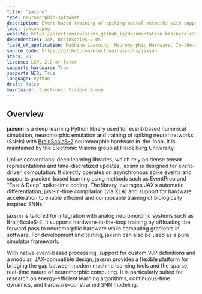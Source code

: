 ```yaml
---
title: "jaxsnn"
type: neuromorphic-software
description: Event-based training of spiking neural networks with support for BrainScaleS-2 hardware-in-the-loop based on JAX.
logo: jaxsnn.png
website: https://electronicvisions.github.io/documentation-brainscales2/latest/
dependencies: JAX, BrainScaleS-2 OS
field_of_application: Machine Learning, Neuromorphic Hardware, In-the-loop Training, Event-based Training
source_code: https://github.com/electronicvisions/jaxsnn
stars: 20
license: LGPL-2.0-or-later
supports_hardware: True
supports_NIR: True
language: Python
draft: false
maintainer: Electronic Visions Group
---
```




## Overview

**jaxsnn** is a deep learning Python library used for event-based numerical simulation, neuromorphic emulation and training of spiking neural networks (SNNs) with [BrainScaleS-2](https://open-neuromorphic.org/neuromorphic-computing/hardware/brainscales-2-universitat-heidelberg/) neuromorphic hardware in-the-loop. It is maintained by the Electronic Visions group at Heidelberg University.

Unlike conventional deep learning libraries, which rely on dense tensor representations and time-discretized updates, jaxsnn is designed for event-driven computation. It directly operates on asynchronous spike events and supports gradient-based learning using methods such as EventProp and “Fast & Deep” spike-time coding. The library leverages JAX’s automatic differentiation, just-in-time compilation (via XLA) and support for hardware acceleration to enable efficient and composable training of biologically inspired SNNs.

jaxsnn is tailored for integration with analog neuromorphic systems such as BrainScaleS-2. It supports hardware-in-the-loop training by offloading the forward pass to neuromorphic hardware while computing gradients in software. For development and testing, jaxsnn can also be used as a pure simulator framework.

With native event-based processing, support for custom VJP definitions and a modular, JAX-compatible design, jaxsnn provides a flexible platform for bridging the gap between modern machine learning tools and the sparse, real-time nature of neuromorphic computing. It is particularly suited for research on energy-efficient learning algorithms, continuous-time dynamics, and hardware-constrained SNN modeling.
